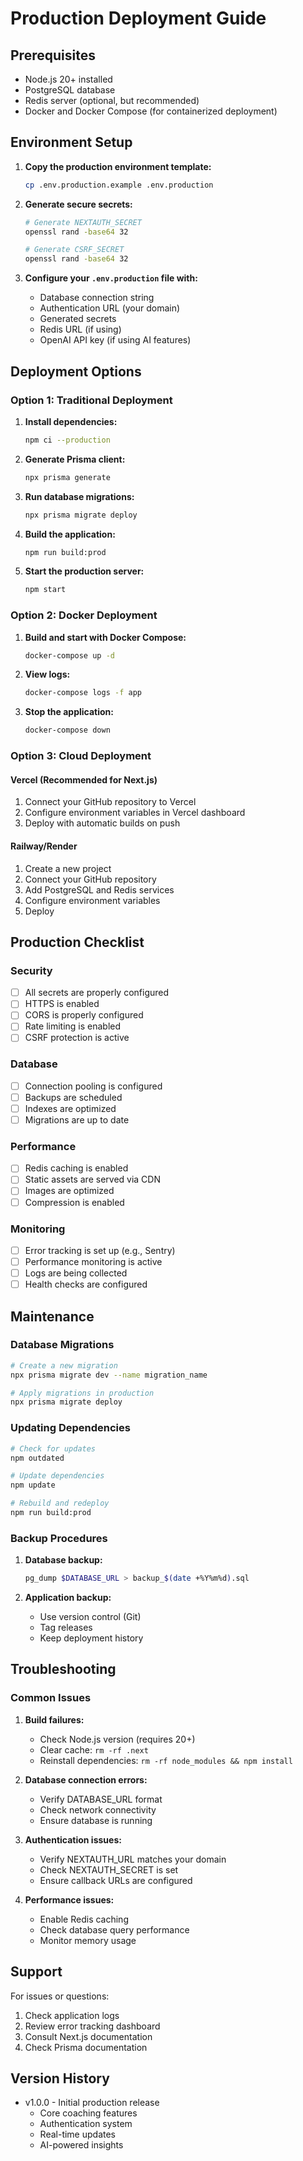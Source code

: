 # Production Deployment Guide

## Prerequisites

- Node.js 20+ installed
- PostgreSQL database
- Redis server (optional, but recommended)
- Docker and Docker Compose (for containerized deployment)

## Environment Setup

1. **Copy the production environment template:**

   ```bash
   cp .env.production.example .env.production
   ```

2. **Generate secure secrets:**

   ```bash
   # Generate NEXTAUTH_SECRET
   openssl rand -base64 32

   # Generate CSRF_SECRET
   openssl rand -base64 32
   ```

3. **Configure your `.env.production` file with:**
   - Database connection string
   - Authentication URL (your domain)
   - Generated secrets
   - Redis URL (if using)
   - OpenAI API key (if using AI features)

## Deployment Options

### Option 1: Traditional Deployment

1. **Install dependencies:**

   ```bash
   npm ci --production
   ```

2. **Generate Prisma client:**

   ```bash
   npx prisma generate
   ```

3. **Run database migrations:**

   ```bash
   npx prisma migrate deploy
   ```

4. **Build the application:**

   ```bash
   npm run build:prod
   ```

5. **Start the production server:**
   ```bash
   npm start
   ```

### Option 2: Docker Deployment

1. **Build and start with Docker Compose:**

   ```bash
   docker-compose up -d
   ```

2. **View logs:**

   ```bash
   docker-compose logs -f app
   ```

3. **Stop the application:**
   ```bash
   docker-compose down
   ```

### Option 3: Cloud Deployment

#### Vercel (Recommended for Next.js)

1. Connect your GitHub repository to Vercel
2. Configure environment variables in Vercel dashboard
3. Deploy with automatic builds on push

#### Railway/Render

1. Create a new project
2. Connect your GitHub repository
3. Add PostgreSQL and Redis services
4. Configure environment variables
5. Deploy

## Production Checklist

### Security

- [ ] All secrets are properly configured
- [ ] HTTPS is enabled
- [ ] CORS is properly configured
- [ ] Rate limiting is enabled
- [ ] CSRF protection is active

### Database

- [ ] Connection pooling is configured
- [ ] Backups are scheduled
- [ ] Indexes are optimized
- [ ] Migrations are up to date

### Performance

- [ ] Redis caching is enabled
- [ ] Static assets are served via CDN
- [ ] Images are optimized
- [ ] Compression is enabled

### Monitoring

- [ ] Error tracking is set up (e.g., Sentry)
- [ ] Performance monitoring is active
- [ ] Logs are being collected
- [ ] Health checks are configured

## Maintenance

### Database Migrations

```bash
# Create a new migration
npx prisma migrate dev --name migration_name

# Apply migrations in production
npx prisma migrate deploy
```

### Updating Dependencies

```bash
# Check for updates
npm outdated

# Update dependencies
npm update

# Rebuild and redeploy
npm run build:prod
```

### Backup Procedures

1. **Database backup:**

   ```bash
   pg_dump $DATABASE_URL > backup_$(date +%Y%m%d).sql
   ```

2. **Application backup:**
   - Use version control (Git)
   - Tag releases
   - Keep deployment history

## Troubleshooting

### Common Issues

1. **Build failures:**
   - Check Node.js version (requires 20+)
   - Clear cache: `rm -rf .next`
   - Reinstall dependencies: `rm -rf node_modules && npm install`

2. **Database connection errors:**
   - Verify DATABASE_URL format
   - Check network connectivity
   - Ensure database is running

3. **Authentication issues:**
   - Verify NEXTAUTH_URL matches your domain
   - Check NEXTAUTH_SECRET is set
   - Ensure callback URLs are configured

4. **Performance issues:**
   - Enable Redis caching
   - Check database query performance
   - Monitor memory usage

## Support

For issues or questions:

1. Check application logs
2. Review error tracking dashboard
3. Consult Next.js documentation
4. Check Prisma documentation

## Version History

- v1.0.0 - Initial production release
  - Core coaching features
  - Authentication system
  - Real-time updates
  - AI-powered insights
